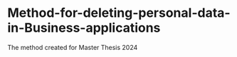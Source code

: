# Method-for-deleting-personal-data-in-Business-applications
The method created for Master Thesis 2024
